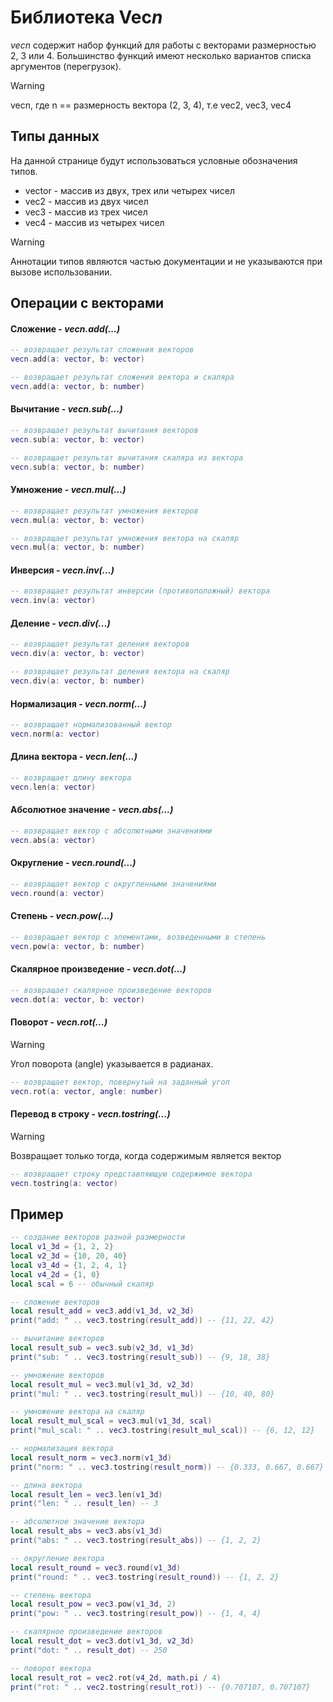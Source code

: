 # Библиотека Vec*n*

*vecn* содержит набор функций для работы с векторами размерностью 2, 3 или 4.
Большинство функций имеют несколько вариантов списка аргументов (перегрузок).

> [!WARNING]
>
> vecn, где n == размерность вектора (2, 3, 4), т.е vec2, vec3, vec4
> 

## Типы данных

На данной странице будут использоваться условные обозначения типов.
- vector - массив из двух, трех или четырех чисел
- vec2 - массив из двух чисел
- vec3 - массив из трех чисел
- vec4 - массив из четырех чисел

> [!WARNING]
>
> Аннотации типов являются частью документации и не указываются при вызове использовании.


## Операции с векторами

#### Сложение - *vecn.add(...)*

```lua
-- возвращает результат сложения векторов
vecn.add(a: vector, b: vector)

-- возвращает результат сложения вектора и скаляра
vecn.add(a: vector, b: number)
```

#### Вычитание - *vecn.sub(...)*

```lua
-- возвращает результат вычитания векторов
vecn.sub(a: vector, b: vector)

-- возвращает результат вычитания скаляра из вектора
vecn.sub(a: vector, b: number)
```

#### Умножение - *vecn.mul(...)*

```lua
-- возвращает результат умножения векторов
vecn.mul(a: vector, b: vector)

-- возвращает результат умножения вектора на скаляр
vecn.mul(a: vector, b: number)
```

#### Инверсия - *vecn.inv(...)*

```lua
-- возвращает результат инверсии (противоположный) вектора
vecn.inv(a: vector)
```

####  Деление - *vecn.div(...)*

```lua
-- возвращает результат деления векторов
vecn.div(a: vector, b: vector)

-- возвращает результат деления вектора на скаляр
vecn.div(a: vector, b: number)
```

#### Нормализация - *vecn.norm(...)*

```lua
-- возвращает нормализованный вектор
vecn.norm(a: vector)
```
#### Длина вектора - *vecn.len(...)*

```lua
-- возвращает длину вектора
vecn.len(a: vector)
```

#### Абсолютное значение - *vecn.abs(...)*

```lua
-- возвращает вектор с абсолютными значениями
vecn.abs(a: vector)
```

#### Округление - *vecn.round(...)*

```lua
-- возвращает вектор с округленными значениями
vecn.round(a: vector)
```

#### Степень - *vecn.pow(...)*

```lua
-- возвращает вектор с элементами, возведенными в степень
vecn.pow(a: vector, b: number)
```

#### Скалярное произведение - *vecn.dot(...)*
```lua
-- возвращает скалярное произведение векторов
vecn.dot(a: vector, b: vector)
```

#### Поворот - *vecn.rot(...)*
> [!WARNING]
> Угол поворота (angle) указывается в радианах.

```lua
-- возвращает вектор, повернутый на заданный угол
vecn.rot(a: vector, angle: number)
```

#### Перевод в строку - *vecn.tostring(...)*
> [!WARNING]
> Возвращает только тогда, когда содержимым является вектор
```lua
-- возвращает строку представляющую содержимое вектора
vecn.tostring(a: vector)
```


## Пример
```lua
-- создание векторов разной размерности
local v1_3d = {1, 2, 2}
local v2_3d = {10, 20, 40}
local v3_4d = {1, 2, 4, 1}
local v4_2d = {1, 0}
local scal = 6 -- обычный скаляр

-- сложение векторов
local result_add = vec3.add(v1_3d, v2_3d)
print("add: " .. vec3.tostring(result_add)) -- {11, 22, 42}

-- вычитание векторов
local result_sub = vec3.sub(v2_3d, v1_3d)
print("sub: " .. vec3.tostring(result_sub)) -- {9, 18, 38}

-- умножение векторов
local result_mul = vec3.mul(v1_3d, v2_3d)
print("mul: " .. vec3.tostring(result_mul)) -- {10, 40, 80}

-- умножение вектора на скаляр
local result_mul_scal = vec3.mul(v1_3d, scal)
print("mul_scal: " .. vec3.tostring(result_mul_scal)) -- {6, 12, 12}

-- нормализация вектора
local result_norm = vec3.norm(v1_3d)
print("norm: " .. vec3.tostring(result_norm)) -- {0.333, 0.667, 0.667}

-- длина вектора
local result_len = vec3.len(v1_3d)
print("len: " .. result_len) -- 3

-- абсолютное значение вектора
local result_abs = vec3.abs(v1_3d)
print("abs: " .. vec3.tostring(result_abs)) -- {1, 2, 2}

-- округление вектора
local result_round = vec3.round(v1_3d)
print("round: " .. vec3.tostring(result_round)) -- {1, 2, 2}

-- степень вектора
local result_pow = vec3.pow(v1_3d, 2)
print("pow: " .. vec3.tostring(result_pow)) -- {1, 4, 4}

-- скалярное произведение векторов
local result_dot = vec3.dot(v1_3d, v2_3d)
print("dot: " .. result_dot) -- 250

-- поворот вектора
local result_rot = vec2.rot(v4_2d, math.pi / 4)
print("rot: " .. vec2.tostring(result_rot)) -- {0.707107, 0.707107}
```
